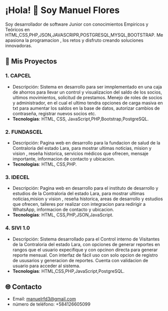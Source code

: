 # ¡Hola! 👋 Soy Manuel Flores

Soy desarrollador de software Junior con conocimientos Empiricos y Teóricos en HTML,CSS,PHP,JSON,JAVASCRIPR,POSTGRESQL,MYSQL,BOOTSTRAP. Me apasiona la programacion , los retos  y disfruto creando soluciones innovadoras.

## 📂 Mis Proyectos

### 1. CAPCEL
- Descripción: Sistema en desarrollo para ser imnplementado en una caja de ahorros para llevar un control y visualizacion del saldo de los socios, ultimos movimientos, solicitud de prestamos. Menejo de roles de socios y administrador, en el cual el ultimo tendra opciones de carga masiva en txt para aumentar los saldos en la base de datos, autorizar cambios de contraseña, registrar nuevos socios etc.
- **Tecnologías**: HTML, CSS, JavaScript,PHP,Bootstrap,PostgreSQL.

### 2. FUNDASCEL
- Descripción: Pagina web en desarrollo para la fundacion de salud de la Contraloria del estado Lara, para mostrar ultimas noticias, mision y vision , reseña historica, servicios médicos que ofrecen, mensaje importante, informacion de contacto y ubicacion.
- **Tecnologías**:  HTML, CSS,PHP.

### 3. IDECEL
- Descripción: Pagina web en desarrollo para el instituto de desarrollo y estudios de la Contraloria del estado Lara, para mostrar ultimas noticias,mision y vision , reseña historica, areas de desarrollo y estudios que ofrecen, talleres por realizar con integracion para redirigir a WhatsApp, informacion de contacto y ubicacion.
- **Tecnologías**:  HTML, CSS,PHP,JSON,JavaScript.

### 4. SIVI 1.0
- Descripción: Sistema desarrollado para el Control interno de Visitantes de la Contraloria del estado Lara, con opciones de generar reportes en rangos que el usuario expecifique y con opcinon directa para generar reporte mensual. Con interfaz de fácil uso con solo opcion de registro de ususarios y generacion de reportes. Cuenta con validacion de usuario para acceder al sistema.
- **Tecnologías**:  HTML,CSS,PHP,JavaScript,PostgreSQL.


## 🌐 Contacto
- Email: manuelrfd3@gmail.com
- número de teléfono: +584126605099
